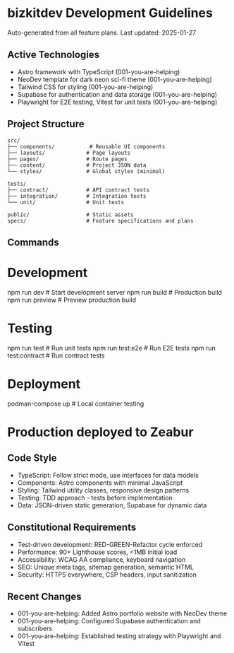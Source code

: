 # bizkitdev Development Guidelines

Auto-generated from all feature plans. Last updated: 2025-01-27

## Active Technologies

- Astro framework with TypeScript (001-you-are-helping)
- NeoDev template for dark neon sci-fi theme (001-you-are-helping)
- Tailwind CSS for styling (001-you-are-helping)
- Supabase for authentication and data storage (001-you-are-helping)
- Playwright for E2E testing, Vitest for unit tests (001-you-are-helping)

## Project Structure

```
src/
├── components/           # Reusable UI components
├── layouts/             # Page layouts
├── pages/               # Route pages
├── content/             # Project JSON data
└── styles/              # Global styles (minimal)

tests/
├── contract/            # API contract tests
├── integration/         # Integration tests
└── unit/                # Unit tests

public/                  # Static assets
specs/                   # Feature specifications and plans
```

## Commands

# Development

npm run dev # Start development server
npm run build # Production build
npm run preview # Preview production build

# Testing

npm run test # Run unit tests
npm run test:e2e # Run E2E tests
npm run test:contract # Run contract tests

# Deployment

podman-compose up # Local container testing

# Production deployed to Zeabur

## Code Style

- TypeScript: Follow strict mode, use interfaces for data models
- Components: Astro components with minimal JavaScript
- Styling: Tailwind utility classes, responsive design patterns
- Testing: TDD approach - tests before implementation
- Data: JSON-driven static generation, Supabase for dynamic data

## Constitutional Requirements

- Test-driven development: RED-GREEN-Refactor cycle enforced
- Performance: 90+ Lighthouse scores, <1MB initial load
- Accessibility: WCAG AA compliance, keyboard navigation
- SEO: Unique meta tags, sitemap generation, semantic HTML
- Security: HTTPS everywhere, CSP headers, input sanitization

## Recent Changes

- 001-you-are-helping: Added Astro portfolio website with NeoDev theme
- 001-you-are-helping: Configured Supabase authentication and subscribers
- 001-you-are-helping: Established testing strategy with Playwright and Vitest

<!-- MANUAL ADDITIONS START -->
<!-- MANUAL ADDITIONS END -->
